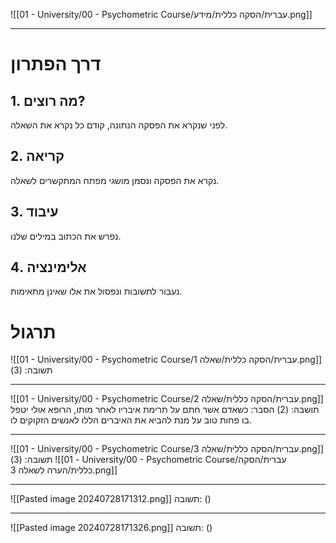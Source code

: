 ![[01 - University/00 - Psychometric Course/עברית/הסקה כללית/מידע.png]]
***
# דרך הפתרון
## 1. מה רוצים?
לפני שנקרא את הפסקה הנתונה, קודם כל נקרא את השאלה.

## 2. קריאה
נקרא את הפסקה ונסמן מושגי מפתח המתקשרים לשאלה.

## 3. עיבוד
נפרש את הכתוב במילים שלנו.

## 4. אלימינציה
נעבור לתשובות ונפסול את אלו שאינן מתאימות.

# תרגול
![[01 - University/00 - Psychometric Course/עברית/הסקה כללית/שאלה 1.png]]
תשובה: (3)
***
![[01 - University/00 - Psychometric Course/עברית/הסקה כללית/שאלה 2.png]]
תושבה: (2)
הסבר: כשאדם אשר חתם על תרימת איבריו לאחר מותו, הרופא אולי יטפל בו פחות טוב על מנת להביא את האיברים הללו לאנשים הזקוקים לו.
***
![[01 - University/00 - Psychometric Course/עברית/הסקה כללית/שאלה 3.png]]
תשובה: (3)
![[01 - University/00 - Psychometric Course/עברית/הסקה כללית/הערה לשאלה 3.png]]
***
![[Pasted image 20240728171312.png]]
תשובה: ()
***
![[Pasted image 20240728171326.png]]
תשובה: ()